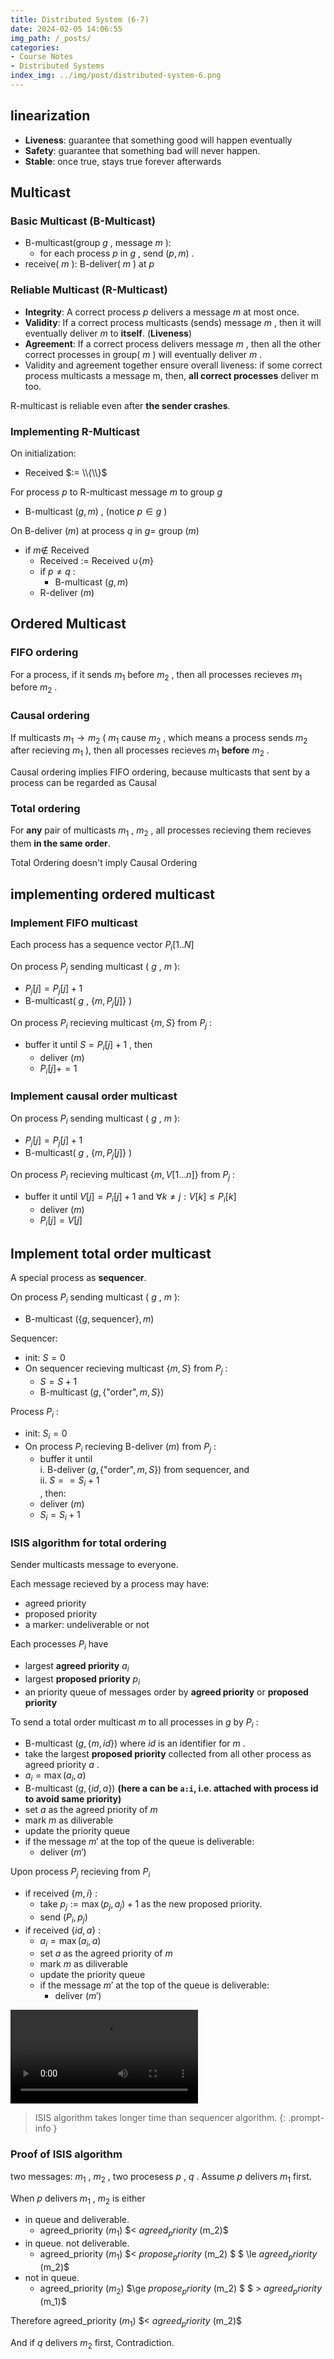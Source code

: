```yaml
---
title: Distributed System (6-7)
date: 2024-02-05 14:06:55
img_path: /_posts/
categories:
- Course Notes
- Distributed Systems
index_img: ../img/post/distributed-system-6.png
---
```


## linearization

- **Liveness**: guarantee that something good will happen eventually
- **Safety**: guarantee that something bad will never happen.
- **Stable**: once true, stays true forever afterwards

## Multicast

### Basic Multicast (B-Multicast)

- B-multicast(group $g$ , message $m$ ):
  - for each process $p$ in $g$ , send $(p,m)$ .
- receive( $m$ ): B-deliver( $m$ ) at $p$ 

### Reliable Multicast (R-Multicast)

- **Integrity**: A correct process $p$ delivers a message $m$ at most once.
- **Validity**: If a correct process multicasts (sends) message $m$ , then it will eventually deliver $m$ to **itself**. (**Liveness**)
- **Agreement**: If a correct process delivers message $m$ , then all the other correct processes in group( $m$ ) will eventually deliver $m$ .
- Validity and agreement together ensure overall liveness: if some
correct process multicasts a message m, then, **all correct processes**
deliver m too.

R-multicast is reliable even after **the sender crashes**.

### Implementing R-Multicast

On initialization:

- Received $:= \\{\\}$ 

For process $p$ to R-multicast message $m$ to group $g$ 

- B-multicast $(g,m)$ , (notice $p\in g$ )

On B-deliver $(m)$ at process $q$ in $g=$ group $(m)$ 

- if $m \notin$ Received
  - Received $:=$ Received $\cup \{ m \}$ 
  - if $p \ne q$ :
    - B-multicast $(g, m)$ 
  - R-deliver $(m)$ 

## Ordered Multicast

### FIFO ordering

For a process, if it sends $m_1$ before $m_2$ , then all processes recieves $m_1$ before $m_2$ .

### Causal ordering

If multicasts $m_1 \to m_2$ ( $m_1$ cause $m_2$ , which means a process sends $m_2$ after recieving $m_1$ ), then all processes recieves $m_1$ **before** $m_2$ .

Causal ordering implies FIFO ordering, because multicasts that sent by a process can be regarded as Causal

### Total ordering

For **any** pair of multicasts $m_1$ , $m_2$ , all processes recieving them recieves them **in the same order**.

Total Ordering doesn't imply Causal Ordering

## implementing ordered multicast

### Implement FIFO multicast

Each process has a sequence vector $P_i[1..N]$ 

On process $P_j$ sending multicast ( $g$ , $m$ ):

- $P_j[j] = P_j[j] + 1$ 
- B-multicast( $g$ , $\{m, P_j[j]\}$ )

On process $P_i$ recieving multicast $\{m, S\}$ from $P_j$ :

- buffer it until $S = P_i[j] + 1$ , then
  - deliver $(m)$ 
  - $P_i[j] += 1$ 

### Implement causal order multicast

On process $P_i$ sending multicast ( $g$ , $m$ ):

- $P_j[j] = P_j[j] + 1$ 
- B-multicast( $g$ , $\{m, P_j[j]\}$ )

On process $P_i$ recieving multicast $\{m, V[1 \ldots n]\}$ from $P_j$ :

- buffer it until $V[j] = P_i[j] + 1$ and $\forall k\ne j: V[k] \le P_i[k]$ 
  - deliver $(m)$ 
  - $P_i[j] = V[j]$ 

## Implement total order multicast

A special process as **sequencer**.

On process $P_i$ sending multicast ( $g$ , $m$ ):

- B-multicast $(\{g, \text{sequencer}\}, m)$ 

Sequencer:

- init: $S = 0$ 
- On sequencer recieving multicast $\{m, S\}$ from $P_j$ :
  - $S = S + 1$ 
  - B-multicast $(g, \{ \text{"order"}, m ,S \})$ 

Process $P_i$ :

- init: $S_i = 0$ 
- On process $P_i$ recieving B-deliver $(m)$ from $P_j$ :
  - buffer it until
<br>i. B-deliver $(g, \{ \text{"order"}, m ,S \})$ from sequencer, and
<br>ii. $S == S_i + 1$ 
<br>, then:
  - deliver $(m)$ 
  - $S_i = S_i + 1$ 

### ISIS algorithm for total ordering

Sender multicasts message to everyone.

Each message recieved by a process may have:

- agreed priority
- proposed priority
- a marker: undeliverable or not

Each processes $P_i$ have

- largest **agreed priority** $a_i$ 
- largest **proposed priority** $p_i$ 
- an priority queue of messages order by **agreed priority** or **proposed priority**

To send a total order multicast $m$ to all processes in $g$ by $P_i$ :

- B-multicast $(g, \{ m, id\})$ where $id$ is an identifier for $m$ .
- take the largest **proposed priority** collected from all other process as agreed priority $a$ .
- $a_i = \max(a_i, a)$ 
- B-multicast $(g, \{ id, a\})$ **(here a can be `a:i`, i.e. attached with process id to avoid same priority)**
- set $a$ as the agreed priority of $m$ 
- mark $m$ as diliverable
- update the priority queue
- if the message $m'$ at the top of the queue is deliverable:
  - deliver $(m')$ 

Upon process $P_j$ recieving from $P_i$ 

- if received $\{ m, i\}$ :
  - take $p_j := \max(p_j, a_j) + 1$ as the new proposed priority.
  - send $(P_i, p_j)$ 
- if received $\{ id, a\}$ :
  - $a_i = \max(a_i, a)$ 
  - set $a$ as the agreed priority of $m$ 
  - mark $m$ as diliverable
  - update the priority queue
  - if the message $m'$ at the top of the queue is deliverable:
    - deliver $(m')$ 

<video controls src="../img/post/distributed-system-6-ISIS.mp4" title="ISIS algorithm for total ordering"></video>

> ISIS algorithm takes longer time than sequencer algorithm.
{: .prompt-info }

### Proof of ISIS algorithm

two messages: $m_1$ , $m_2$ , two procesess $p$ , $q$ .
Assume $p$ delivers $m_1$ first.

When $p$ delivers $m_1$ , $m_2$ is either

- in queue and deliverable.
  - agreed_priority $(m_1)$ $< $agreed_priority$ (m_2)$
- in queue. not deliverable.
  - agreed_priority $(m_1)$ $< $propose_priority$ (m_2) $ $ \le $agreed_priority$ (m_2)$
- not in queue.
  - agreed_priority $(m_2)$ $\ge $propose_priority$ (m_2) $ $ > $agreed_priority$ (m_1)$

Therefore
agreed_priority $(m_1)$ $< $agreed_priority$ (m_2)$

And if $q$ delivers $m_2$ first, Contradiction.
